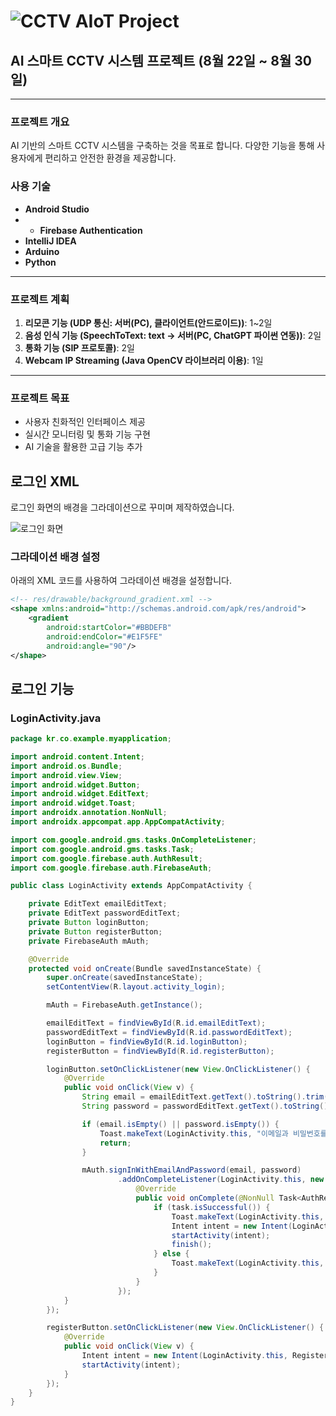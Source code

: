 # ![CCTV AIoT Project](https://example.com/your_image.png) <!-- 여기에 실제 이미지 URL을 넣으세요 -->

## AI 스마트 CCTV 시스템 프로젝트 (8월 22일 ~ 8월 30일)

---

### 프로젝트 개요
AI 기반의 스마트 CCTV 시스템을 구축하는 것을 목표로 합니다. 다양한 기능을 통해 사용자에게 편리하고 안전한 환경을 제공합니다.

### 사용 기술
- **Android Studio**
- - **Firebase Authentication**
- **IntelliJ IDEA**
- **Arduino**
- **Python**

---

### 프로젝트 계획

1. **리모콘 기능 (UDP 통신: 서버(PC), 클라이언트(안드로이드))**: 1~2일
2. **음성 인식 기능 (SpeechToText: text -> 서버(PC, ChatGPT 파이썬 연동))**: 2일
3. **통화 기능 (SIP 프로토콜)**: 2일
4. **Webcam IP Streaming (Java OpenCV 라이브러리 이용)**: 1일

---

### 프로젝트 목표
- 사용자 친화적인 인터페이스 제공
- 실시간 모니터링 및 통화 기능 구현
- AI 기술을 활용한 고급 기능 추가


## 로그인 XML

로그인 화면의 배경을 그라데이션으로 꾸미며 제작하였습니다.

![로그인 화면](https://github.com/user-attachments/assets/1cbaf535-1cb5-42de-a000-0ca1e01425d5)

### 그라데이션 배경 설정

아래의 XML 코드를 사용하여 그라데이션 배경을 설정합니다.

```xml
<!-- res/drawable/background_gradient.xml -->
<shape xmlns:android="http://schemas.android.com/apk/res/android">
    <gradient
        android:startColor="#BBDEFB"
        android:endColor="#E1F5FE"
        android:angle="90"/>
</shape>
```
## 로그인 기능

### LoginActivity.java

```java
package kr.co.example.myapplication;

import android.content.Intent;
import android.os.Bundle;
import android.view.View;
import android.widget.Button;
import android.widget.EditText;
import android.widget.Toast;
import androidx.annotation.NonNull;
import androidx.appcompat.app.AppCompatActivity;

import com.google.android.gms.tasks.OnCompleteListener;
import com.google.android.gms.tasks.Task;
import com.google.firebase.auth.AuthResult;
import com.google.firebase.auth.FirebaseAuth;

public class LoginActivity extends AppCompatActivity {

    private EditText emailEditText;
    private EditText passwordEditText;
    private Button loginButton;
    private Button registerButton;
    private FirebaseAuth mAuth;

    @Override
    protected void onCreate(Bundle savedInstanceState) {
        super.onCreate(savedInstanceState);
        setContentView(R.layout.activity_login);

        mAuth = FirebaseAuth.getInstance();

        emailEditText = findViewById(R.id.emailEditText);
        passwordEditText = findViewById(R.id.passwordEditText);
        loginButton = findViewById(R.id.loginButton);
        registerButton = findViewById(R.id.registerButton);

        loginButton.setOnClickListener(new View.OnClickListener() {
            @Override
            public void onClick(View v) {
                String email = emailEditText.getText().toString().trim();
                String password = passwordEditText.getText().toString().trim();

                if (email.isEmpty() || password.isEmpty()) {
                    Toast.makeText(LoginActivity.this, "이메일과 비밀번호를 입력해주세요.", Toast.LENGTH_SHORT).show();
                    return;
                }

                mAuth.signInWithEmailAndPassword(email, password)
                        .addOnCompleteListener(LoginActivity.this, new OnCompleteListener<AuthResult>() {
                            @Override
                            public void onComplete(@NonNull Task<AuthResult> task) {
                                if (task.isSuccessful()) {
                                    Toast.makeText(LoginActivity.this, "로그인 성공!", Toast.LENGTH_SHORT).show();
                                    Intent intent = new Intent(LoginActivity.this, MainActivity.class);
                                    startActivity(intent);
                                    finish();
                                } else {
                                    Toast.makeText(LoginActivity.this, "로그인 실패: " + task.getException().getMessage(), Toast.LENGTH_SHORT).show();
                                }
                            }
                        });
            }
        });

        registerButton.setOnClickListener(new View.OnClickListener() {
            @Override
            public void onClick(View v) {
                Intent intent = new Intent(LoginActivity.this, RegisterActivity.class);
                startActivity(intent);
            }
        });
    }
}
```
